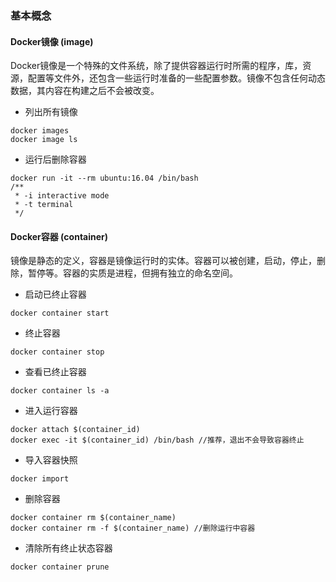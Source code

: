 ### 基本概念

#### Docker镜像 (image)
Docker镜像是一个特殊的文件系统，除了提供容器运行时所需的程序，库，资源，配置等文件外，还包含一些运行时准备的一些配置参数。镜像不包含任何动态数据，其内容在构建之后不会被改变。

* 列出所有镜像
```
docker images
docker image ls
```

* 运行后删除容器
```
docker run -it --rm ubuntu:16.04 /bin/bash
/**
 * -i interactive mode
 * -t terminal
 */
```

#### Docker容器 (container)
镜像是静态的定义，容器是镜像运行时的实体。容器可以被创建，启动，停止，删除，暂停等。容器的实质是进程，但拥有独立的命名空间。

* 启动已终止容器
```
docker container start
```
* 终止容器
```
docker container stop
```
* 查看已终止容器
```
docker container ls -a
```
* 进入运行容器
```
docker attach $(container_id)
docker exec -it $(container_id) /bin/bash //推荐，退出不会导致容器终止
```
* 导入容器快照
```
docker import
```
* 删除容器
```
docker container rm $(container_name)
docker container rm -f $(container_name) //删除运行中容器
```
* 清除所有终止状态容器
```
docker container prune
```
